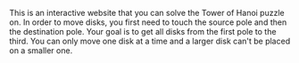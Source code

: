This is an interactive website that you can solve the Tower of Hanoi puzzle on.  In order to move disks, you first need to touch the source pole and then the destination pole.  Your goal is to get all disks from the first pole to the third.  You can only move one disk at a time and a larger disk can't be placed on a smaller one.